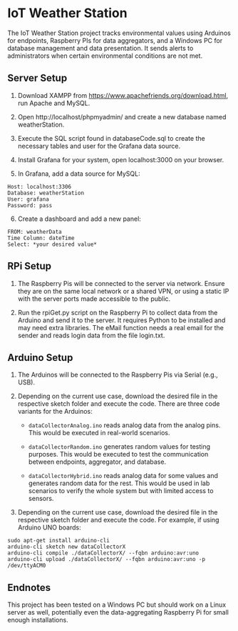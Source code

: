 # IoT Weather Station

The IoT Weather Station project tracks environmental values using Arduinos for endpoints, Raspberry PIs for data aggregators, and a Windows PC for database management and data presentation. It sends alerts to administrators when certain environmental conditions are not met.

## Server Setup

1. Download XAMPP from https://www.apachefriends.org/download.html, run Apache and MySQL.

2. Open http://localhost/phpmyadmin/ and create a new database named weatherStation.

3. Execute the SQL script found in databaseCode.sql to create the necessary tables and user for the Grafana data source.

4. Install Grafana for your system, open localhost:3000 on your browser.

5. In Grafana, add a data source for MySQL:
```
Host: localhost:3306
Database: weatherStation
User: grafana
Password: pass
```

6. Create a dashboard and add a new panel:
```
FROM: weatherData
Time Column: dateTime
Select: *your desired value*
```

## RPi Setup

1. The Raspberry Pis will be connected to the server via network. Ensure they are on the same local network or a shared VPN, or using a static IP with the server ports made accessible to the public.

2. Run the rpiGet.py script on the Raspberry Pi to collect data from the Arduino and send it to the server. It requires Python to be installed and may need extra libraries. The eMail function needs a real email for the sender and reads login data from the file login.txt.

## Arduino Setup

1. The Arduinos will be connected to the Raspberry Pis via Serial (e.g., USB).

2. Depending on the current use case, download the desired file in the respective sketch folder and execute the code. There are three code variants for the Arduinos:

    * `dataCollectorAnalog.ino` reads analog data from the analog pins. This would be executed in real-world scenarios.

    * `dataCollectorRandom.ino` generates random values for testing purposes. This would be executed to test the communication between endpoints, aggregator, and database.

    * `dataCollectorHybrid.ino` reads analog data for some values and generates random data for the rest. This would be used in lab scenarios to verify the whole system but with limited access to sensors.

3. Depending on the current use case, download the desired file in the respective sketch folder and execute the code. For example, if using Arduino UNO boards:
```
sudo apt-get install arduino-cli
arduino-cli sketch new dataCollectorX
arduino-cli compile ./dataCollectorX/ --fqbn arduino:avr:uno
arduino-cli upload ./dataCollectorX/ --fqbn arduino:avr:uno -p /dev/ttyACM0
```

## Endnotes

This project has been tested on a Windows PC but should work on a Linux server as well, potentially even the data-aggregating Raspberry Pi for small enough installations.
